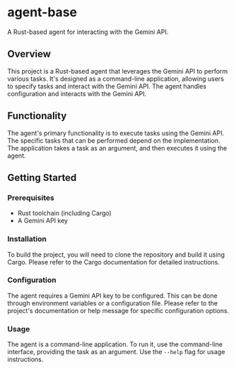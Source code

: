 # agent-base

A Rust-based agent for interacting with the Gemini API.

## Overview

This project is a Rust-based agent that leverages the Gemini API to perform various tasks. It's designed as a command-line application, allowing users to specify tasks and interact with the Gemini API. The agent handles configuration and interacts with the Gemini API.

## Functionality

The agent's primary functionality is to execute tasks using the Gemini API. The specific tasks that can be performed depend on the implementation. The application takes a task as an argument, and then executes it using the agent.

## Getting Started

### Prerequisites

*   Rust toolchain (including Cargo)
*   A Gemini API key

### Installation

To build the project, you will need to clone the repository and build it using Cargo. Please refer to the Cargo documentation for detailed instructions.

### Configuration

The agent requires a Gemini API key to be configured. This can be done through environment variables or a configuration file. Please refer to the project's documentation or help message for specific configuration options.

### Usage

The agent is a command-line application. To run it, use the command-line interface, providing the task as an argument. Use the `--help` flag for usage instructions.
